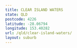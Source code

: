 ```yaml
---
title: CLEAR ISLAND WATERS
state: QLD
postcode: 4226
latitude: -28.06794
longitude: 153.40282
url: /qld/clear-island-waters/
layout: suburb
---
```

